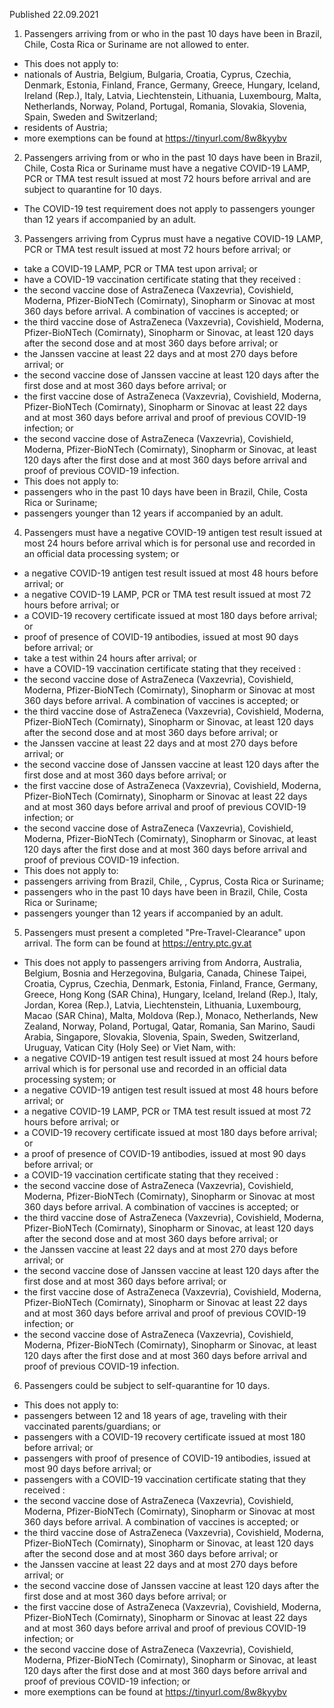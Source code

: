 Published 22.09.2021
1. Passengers arriving from or who in the past 10 days have been in Brazil, Chile, Costa Rica or Suriname are not allowed to enter.
- This does not apply to:
- nationals of Austria, Belgium, Bulgaria, Croatia, Cyprus, Czechia, Denmark, Estonia, Finland, France, Germany, Greece, Hungary, Iceland, Ireland (Rep.), Italy, Latvia, Liechtenstein, Lithuania, Luxembourg, Malta, Netherlands, Norway, Poland, Portugal, Romania, Slovakia, Slovenia, Spain, Sweden and Switzerland;
- residents of Austria;
- more exemptions can be found at <a href="https://tinyurl.com/8w8kyybv">https://tinyurl.com/8w8kyybv</a>
2. Passengers arriving from or who in the past 10 days have been in Brazil, Chile, Costa Rica or Suriname must have a negative COVID-19 LAMP, PCR or TMA test result issued at most 72 hours before arrival and are subject to quarantine for 10 days.
- The COVID-19 test requirement does not apply to passengers younger than 12 years if accompanied by an adult.
3. Passengers arriving from Cyprus must have a negative COVID-19 LAMP, PCR or TMA test result issued at most 72 hours before arrival; or
- take a COVID-19 LAMP, PCR or TMA test upon arrival; or
- have a COVID-19 vaccination certificate stating that they received :
- the second vaccine dose of AstraZeneca (Vaxzevria), Covishield, Moderna, Pfizer-BioNTech (Comirnaty), Sinopharm or Sinovac at most 360 days before arrival. A combination of vaccines is accepted; or
- the third vaccine dose of AstraZeneca (Vaxzevria), Covishield, Moderna, Pfizer-BioNTech (Comirnaty), Sinopharm or Sinovac, at least 120 days after the second dose and at most 360 days before arrival; or
- the Janssen vaccine at least 22 days and at most 270 days before arrival; or
- the second vaccine dose of Janssen vaccine at least 120 days after the first dose and at most 360 days before arrival; or
- the first vaccine dose of AstraZeneca (Vaxzevria), Covishield, Moderna, Pfizer-BioNTech (Comirnaty), Sinopharm or Sinovac at least 22 days and at most 360 days before arrival and proof of previous COVID-19 infection; or
- the second vaccine dose of AstraZeneca (Vaxzevria), Covishield, Moderna, Pfizer-BioNTech (Comirnaty), Sinopharm or Sinovac, at least 120 days after the first dose and at most 360 days before arrival and proof of previous COVID-19 infection.
- This does not apply to:
- passengers who in the past 10 days have been in Brazil, Chile, Costa Rica or Suriname;
- passengers younger than 12 years if accompanied by an adult.
4. Passengers must have a negative COVID-19 antigen test result issued at most 24 hours before arrival which is for personal use and recorded in an official data processing system; or
- a negative COVID-19 antigen test result issued at most 48 hours before arrival; or
- a negative COVID-19 LAMP, PCR or TMA test result issued at most 72 hours before arrival; or
- a COVID-19 recovery certificate issued at most 180 days before arrival; or
- proof of presence of COVID-19 antibodies, issued at most 90 days before arrival; or
- take a test within 24 hours after arrival; or
- have a COVID-19 vaccination certificate stating that they received :
- the second vaccine dose of AstraZeneca (Vaxzevria), Covishield, Moderna, Pfizer-BioNTech (Comirnaty), Sinopharm or Sinovac at most 360 days before arrival. A combination of vaccines is accepted; or
- the third vaccine dose of AstraZeneca (Vaxzevria), Covishield, Moderna, Pfizer-BioNTech (Comirnaty), Sinopharm or Sinovac, at least 120 days after the second dose and at most 360 days before arrival; or
- the Janssen vaccine at least 22 days and at most 270 days before arrival; or
- the second vaccine dose of Janssen vaccine at least 120 days after the first dose and at most 360 days before arrival; or
- the first vaccine dose of AstraZeneca (Vaxzevria), Covishield, Moderna, Pfizer-BioNTech (Comirnaty), Sinopharm or Sinovac at least 22 days and at most 360 days before arrival and proof of previous COVID-19 infection; or
- the second vaccine dose of AstraZeneca (Vaxzevria), Covishield, Moderna, Pfizer-BioNTech (Comirnaty), Sinopharm or Sinovac, at least 120 days after the first dose and at most 360 days before arrival and proof of previous COVID-19 infection.
- This does not apply to:
- passengers arriving from Brazil, Chile, , Cyprus, Costa Rica or Suriname;
- passengers who in the past 10 days have been in Brazil, Chile, Costa Rica or Suriname;
- passengers younger than 12 years if accompanied by an adult.
5. Passengers must present a completed "Pre-Travel-Clearance" upon arrival. The form can be found at <a href="https://entry.ptc.gv.at/">https://entry.ptc.gv.at</a>
- This does not apply to passengers arriving from Andorra, Australia, Belgium, Bosnia and Herzegovina, Bulgaria, Canada, Chinese Taipei, Croatia, Cyprus, Czechia, Denmark, Estonia, Finland, France, Germany, Greece, Hong Kong (SAR China), Hungary, Iceland, Ireland (Rep.), Italy, Jordan, Korea (Rep.), Latvia, Liechtenstein, Lithuania, Luxembourg, Macao (SAR China), Malta, Moldova (Rep.), Monaco, Netherlands, New Zealand, Norway, Poland, Portugal, Qatar, Romania, San Marino, Saudi Arabia, Singapore, Slovakia, Slovenia, Spain, Sweden, Switzerland, Uruguay, Vatican City (Holy See) or Viet Nam, with:
- a negative COVID-19 antigen test result issued at most 24 hours before arrival which is for personal use and recorded in an official data processing system; or
- a negative COVID-19 antigen test result issued at most 48 hours before arrival; or
- a negative COVID-19 LAMP, PCR or TMA test result issued at most 72 hours before arrival; or
- a COVID-19 recovery certificate issued at most 180 days before arrival; or
- a proof of presence of COVID-19 antibodies, issued at most 90 days before arrival; or
- a COVID-19 vaccination certificate stating that they received :
- the second vaccine dose of AstraZeneca (Vaxzevria), Covishield, Moderna, Pfizer-BioNTech (Comirnaty), Sinopharm or Sinovac at most 360 days before arrival. A combination of vaccines is accepted; or
- the third vaccine dose of AstraZeneca (Vaxzevria), Covishield, Moderna, Pfizer-BioNTech (Comirnaty), Sinopharm or Sinovac, at least 120 days after the second dose and at most 360 days before arrival; or
- the Janssen vaccine at least 22 days and at most 270 days before arrival; or
- the second vaccine dose of Janssen vaccine at least 120 days after the first dose and at most 360 days before arrival; or
- the first vaccine dose of AstraZeneca (Vaxzevria), Covishield, Moderna, Pfizer-BioNTech (Comirnaty), Sinopharm or Sinovac at least 22 days and at most 360 days before arrival and proof of previous COVID-19 infection; or
- the second vaccine dose of AstraZeneca (Vaxzevria), Covishield, Moderna, Pfizer-BioNTech (Comirnaty), Sinopharm or Sinovac, at least 120 days after the first dose and at most 360 days before arrival and proof of previous COVID-19 infection.
6. Passengers could be subject to self-quarantine for 10 days.
- This does not apply to:
- passengers between 12 and 18 years of age, traveling with their vaccinated parents/guardians; or
- passengers with a COVID-19 recovery certificate issued at most 180 before arrival; or
- passengers with proof of presence of COVID-19 antibodies, issued at most 90 days before arrival; or
- passengers with a COVID-19 vaccination certificate stating that they received :
- the second vaccine dose of AstraZeneca (Vaxzevria), Covishield, Moderna, Pfizer-BioNTech (Comirnaty), Sinopharm or Sinovac at most 360 days before arrival. A combination of vaccines is accepted; or
- the third vaccine dose of AstraZeneca (Vaxzevria), Covishield, Moderna, Pfizer-BioNTech (Comirnaty), Sinopharm or Sinovac, at least 120 days after the second dose and at most 360 days before arrival; or
- the Janssen vaccine at least 22 days and at most 270 days before arrival; or
- the second vaccine dose of Janssen vaccine at least 120 days after the first dose and at most 360 days before arrival; or
- the first vaccine dose of AstraZeneca (Vaxzevria), Covishield, Moderna, Pfizer-BioNTech (Comirnaty), Sinopharm or Sinovac at least 22 days and at most 360 days before arrival and proof of previous COVID-19 infection; or
- the second vaccine dose of AstraZeneca (Vaxzevria), Covishield, Moderna, Pfizer-BioNTech (Comirnaty), Sinopharm or Sinovac, at least 120 days after the first dose and at most 360 days before arrival and proof of previous COVID-19 infection; or
- more exemptions can be found at <a href="https://tinyurl.com/8w8kyybv">https://tinyurl.com/8w8kyybv</a>